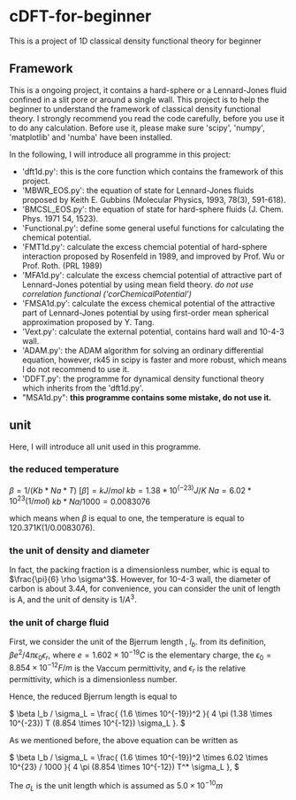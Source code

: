 # cDFT-for-beginner
This is a project of 1D classical density functional theory for beginner

## Framework

This is a ongoing project, it contains a hard-sphere or a Lennard-Jones fluid confined in a slit pore or around a single wall.
This project is to help the beginner to understand the framework of classical density functional theory.
I strongly recommend you read the code carefully, before you use it to do any calculation. 
Before use it, please make sure 'scipy', 'numpy', 'matplotlib' and 'numba' have been installed.

In the following, I will introduce all programme in this project:
* 'dft1d.py': this is the core function which contains the framework of this project.
* 'MBWR_EOS.py': the equation of state for Lennard-Jones fluids proposed by Keith E. Gubbins (Molecular Physics, 1993, 78(3), 591-618).
* 'BMCSL_EOS.py': the equation of state for hard-sphere fluids (J. Chem. Phys. 1971 54, 1523).
* 'Functional.py': define some general useful functions for calculating the chemical potential.
* 'FMT1d.py': calculate the excess chemcial potential of hard-sphere interaction proposed by Rosenfeld in 1989, and improved by Prof. Wu or Prof. Roth. (PRL 1989)
* 'MFA1d.py': calculate the excess chemcial potential of attractive part of Lennard-Jones potential by using mean field theory. *do not use correlation functional ('corChemicalPotential')*
* 'FMSA1d.py': calculate the excess chemical potential of the attractive part of Lennard-Jones potential by using first-order mean spherical approximation proposed by Y. Tang.
* 'Vext.py': calculate the external potential, contains hard wall and 10-4-3 wall.
* 'ADAM.py': the ADAM algorithm for solving an ordinary differential equation, however, rk45 in scipy is faster and more robust, which means I do not recommend to use it.
* 'DDFT.py': the programme for dynamical density functional theory which inherits from the 'dft1d.py'.
* "MSA1d.py": **this programme contains some mistake, do not use it.**

## unit 

Here, I will introduce all unit used in this programme.

### the reduced temperature

$\beta   = 1 / (Kb * Na * T)$
$[\beta] = kJ / mol$
$kb = 1.38 * 10^(-23) J/K$
$Na = 6.02 * 10^23 (1/mol)$
$kb * Na / 1000 = 0.0083076$

which means when $\beta$ is equal to one, the temperature is equal to $120.371K (1/0.0083076)$.

### the unit of density and diameter

In fact, the packing fraction is a dimensionless number, whic is equal to $\frac{\pi}{6} \rho \sigma^3$. 
However, for 10-4-3 wall, the diameter of carbon is about $3.4A$, for convenience, you can consider the unit of length is A, 
and the unit of density is $1/A^3$.

### the unit of charge fluid

First, we consider the unit of the Bjerrum length , $l_b$. from its definition, $\beta e^2 / 4 \pi \epsilon_0 \epsilon_r$,
where $e = 1.602 \times 10^{-19} C$ is the elementary charge, the $\epsilon_0 = 8.854\times 10^{-12} F/m$ is the Vaccum permittivity,
and $\epsilon_r$ is the relative permittivity, which is a dimensionless number.

Hence, the reduced Bjerrum length is equal to 

$
\beta l_b / \sigma_L = \frac{ (1.6 \times 10^{-19})^2 }{ 4 \pi (1.38 \times 10^{-23}) T (8.854 \times 10^{-12}) \sigma_L }.
$

As we mentioned before, the above equation can be written as 

$
\beta l_b / \sigma_L = \frac{ (1.6 \times 10^{-19})^2 \times 6.02 \times 10^{23} / 1000 }{ 4 \pi (8.854 \times 10^{-12}) T^* \sigma_L },
$

The $\sigma_L$ is the unit length which is assumed as $5.0\times10^{-10}m$

